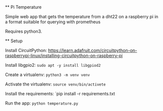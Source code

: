 ** Pi Temperature

Simple web app that gets the temperature from a dht22 on a raspberry pi in a format suitable for querying with prometheus

Requires python3.

** Setup

Install CircuitPython:  https://learn.adafruit.com/circuitpython-on-raspberrypi-linux/installing-circuitpython-on-raspberry-pi

Install libgpio2:  `sudo apt -y install libgpiod2`

Create a virtualenv:  `python3 -m venv venv`

Activate the virtualenv:  `source venv/bin/activete`

Install the requirements: `pip install -r requirements.txt

Run the app:  `python temperature.py`